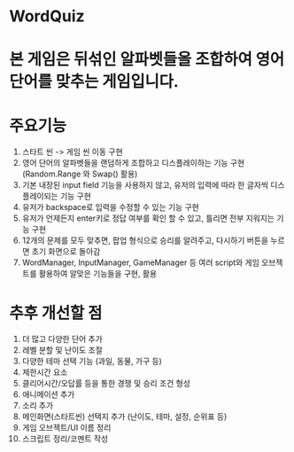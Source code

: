 # WordQuiz
 
# 본 게임은 뒤섞인 알파벳들을 조합하여 영어 단어를 맞추는 게임입니다.

# 주요기능
1. 스타트 씬 -> 게임 씬 이동 구현
2. 영어 단어의 알파벳들을 랜덤하게 조합하고 디스플레이하는 기능 구현 (Random.Range 와 Swap() 활용)
3. 기본 내장된 input field 기능을 사용하지 않고, 유저의 입력에 따라 한 글자씩 디스플레이되는 기능 구현
4. 유저가 backspace로 입력을 수정할 수 있는 기능 구현
5. 유저가 언제든지 enter키로 정답 여부를 확인 할 수 있고, 틀리면 전부 지워지는 기능 구현
6. 12개의 문제를 모두 맞추면, 팝업 형식으로 승리를 알려주고, 다시하기 버튼을 누르면 초기 화면으로 돌아감
7. WordManager, InputManager, GameManager 등 여러 script와 게임 오브젝트를 활용하여 알맞은 기능들을 구현, 활용

# 추후 개선할 점
1. 더 많고 다양한 단어 추가
2. 레벨 분할 및 난이도 조절
3. 다양한 테마 선택 기능 (과일, 동물, 가구 등)
4. 제한시간 요소
5. 클리어시간/오답률 등을 통한 경쟁 및 승리 조건 형성
6. 애니메이션 추가
7. 소리 추가
8. 메인화면(스타트씬) 선택지 추가 (난이도, 테마, 설정, 순위표 등)
9. 게임 오브젝트/UI 이름 정리
10. 스크립트 정리/코멘트 작성
